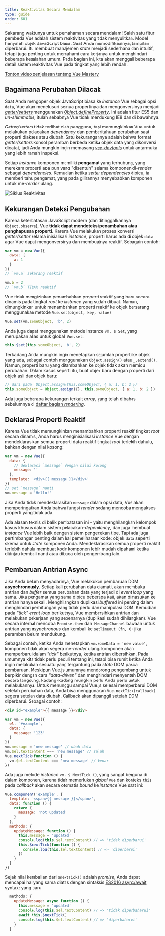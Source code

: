 ```yaml
---
title: Reaktivitas Secara Mendalam
type: guide
order: 601
---
```


Sakarang waktunya untuk pemahaman secara mendalam! Salah satu fitur pembeda Vue adalah sistem reaktivitas yang tidak menyulitkan. Model hanyalah objek JavaScript biasa. Saat Anda memodifikasinya, tampilan diperbarui. Itu membuat manajemen *state* menjadi sederhana dan intuitif, tetapi juga penting untuk memahami cara kerjanya untuk menghindari beberapa kesalahan umum. Pada bagian ini, kita akan menggali beberapa detail sistem reaktivitas Vue pada tingkat yang lebih rendah.

<div class="vue-mastery"><a href="https://www.vuemastery.com/courses/advanced-components/build-a-reactivity-system" target="_blank" rel="noopener" title="Vue Reactivity">Tonton video penjelasan tentang Vue Mastery</a></div>

## Bagaimana Perubahan Dilacak

Saat Anda mengoper objek JavaScript biasa ke *instance* Vue sebagai opsi `data`, Vue akan menelusuri semua propertinya dan mengonversinya menjadi [*getter/setters*](https://developer.mozilla.org/en-US/docs/Web/JavaScript/Guide/Working_with_Objects#Defining_getters_and_setters) menggunakan [*Object.defineProperty*](https://developer.mozilla.org/en-US/docs/Web/JavaScript/Reference/Global_Objects/Object/defineProperty). Ini adalah fitur ES5 dan *un-shimmable*, itulah sebabnya Vue tidak mendukung IE8 dan di bawahnya.

*Getter/setters* tidak terlihat oleh pengguna, tapi memungkinkan Vue untuk melakukan pelacakan *dependency* dan pemberitahuan perubahan saat properti diakses atau diubah. Satu kekurangannya adalah bahwa format *getter/setters* konsol peramban berbeda ketika objek data yang dikonversi dicatat, jadi Anda mungkin ingin memasang [*vue-devtools*](https://github.com/vuejs/vue-devtools) untuk antarmuka yang lebih ramah inspeksi.

Setiap *instance* komponen memiliki **pengamat** yang terhubung, yang merekam properti apa pun yang "disentuh" selama komponen di-*render* sebagai *dependencies*. Kemudian ketika *setter dependencies* dipicu, ia memberi tahu pengamat, yang pada gilirannya menyebabkan komponen untuk me-*render* ulang.


![Siklus Reaktivitas](/images/data.png)

## Kekurangan Deteksi Pengubahan

Karena keterbatasan JavaScript modern (dan ditinggalkannya `Object.observe`), Vue **tidak dapat mendeteksi penambahan atau penghapusan properti**. Karena Vue melakukan proses konversi *getter/setter* selama inisialisasi *instance*, properti harus ada di objek `data` agar Vue dapat mengonversinya dan membuatnya reaktif. Sebagain contoh:

``` js
var vm = new Vue({
  data: {
    a: 1
  }
})
// `vm.a` sekarang reaktif

vm.b = 2
// `vm.b` TIDAK reaktif
```

Vue tidak mengizinkan penambahkan properti reaktif yang baru secara dinamis pada tingkat *root* ke *instance* yang sudah dibuat. Namun, dimungkinkan untuk menambahkan properti reaktif ke objek bersarang menggunakan metode `Vue.set(object, key, value)` 

``` js
Vue.set(vm.someObject, 'b', 2)
```

Anda juga dapat menggunakan metode instance `vm. $ Set`, yang merupakan alias untuk global` Vue.set`:

``` js
this.$set(this.someObject, 'b', 2)
```

Terkadang Anda mungkin ingin menetapkan sejumlah properti ke objek yang ada, sebagai contoh menggunakan `Object.assign()` atau `_.extend()`. Namun, properti baru yang ditambahkan ke objek tidak akan memicu perubahan. Dalam kasus seperti itu, buat objek baru dengan properti dari objek asli dan objek baru:

``` js
// dari pada `Object.assign(this.someObject, { a: 1, b: 2 })`
this.someObject = Object.assign({}, this.someObject, { a: 1, b: 2 })
```

Ada juga beberapa kekurangan terkait *array*, yang telah dibahas sebelumnya di [daftar bagian *rendering*](list.html#Caveats).

## Deklarasi Properti Reaktif

Karena Vue tidak memungkinkan menambahkan properti reaktif tingkat *root* secara dinamis, Anda harus menginisialisasi *instance* Vue dengan mendeklarasikan semua properti data reaktif tingkat *root* terlebih dahulu, bahkan dengan nilai kosong:

``` js
var vm = new Vue({
  data: {
    // deklarasi `message` dengan nilai kosong
    message: ''
  },
  template: '<div>{{ message }}</div>'
})
// set `message` nanti
vm.message = 'Hello!'
```

Jika Anda tidak mendeklarasikan `message` dalam opsi data, Vue akan memperingatkan Anda bahwa fungsi *render* sedang mencoba mengakses properti yang tidak ada.

Ada alasan teknis di balik pembatasan ini - yaitu menghilangkan kelompok kasus khusus dalam sistem pelacakan-*dependency*, dan juga membuat *instance* Vue lebih baik dengan sistem pengecekan tipe. Tapi ada juga pertimbangan penting dalam hal pemeliharaan kode: objek `data` seperti skema untuk *state* komponen Anda. Mendeklarasikan semua properti reaktif terlebih dahulu membuat kode komponen lebih mudah dipahami ketika ditinjau kembali nanti atau dibaca oleh pengembang lain.

## Pembaruan Antrian Async

Jika Anda belum menyadarinya, Vue melakukan pembaruan DOM **asynchronously**. Setiap kali perubahan data diamati, akan membuka antrian dan *buffer* semua perubahan data yang terjadi di *event loop* yang sama. Jika pengamat yang sama dipicu beberapa kali, akan dimasukan ke antrian hanya sekali. Menghilangkan duplikasi *buffered* ini penting dalam menghindari perhitungan yang tidak perlu dan manipulasi DOM. Kemudian pada *"tick"* *event loop* berikutnya, Vue membersihkan antrian dan melakukan pekerjaan yang sebenarnya (duplikasi sudah dihilangkan). Vue secara internal mencoba `Promise.then` dan` MessageChannel` bawaan untuk antrian yang *asynchronous* dan kembali ke `setTimeout (fn, 0)` jika peramban belum mendukung.

Sebagai contoh, ketika Anda menetapkan `vm.someData = 'new value'`, komponen tidak akan segera me-*render* ulang. komponen akan memperbarui dalam *"tick"* berikutnya, ketika antrian dibersihkan. Pada umumnya kita tidak perlu peduli tentang ini, tetapi bisa rumit ketika Anda ingin melakukan sesuatu yang tergantung pada *state* DOM pasca pembaruan. Meskipun Vue.js umumnya mendorong pengembang untuk berpikir dengan cara *"data-driven"* dan menghindari menyentuh DOM secara langsung, kadang-kadang mungkin perlu Anda perlu untuk melakukannya. Untuk menunggu sampai Vue.js selesai memperbarui DOM setelah perubahan data, Anda bisa menggunakan `Vue.nextTick(callback)` segera setelah data diubah. Callback akan dipanggil setelah DOM diperbarui. Sebagai contoh:

``` html
<div id="example">{{ message }}</div>
```

``` js
var vm = new Vue({
  el: '#example',
  data: {
    message: '123'
  }
})
vm.message = 'new message' // ubah data
vm.$el.textContent === 'new message' // salah
Vue.nextTick(function () {
  vm.$el.textContent === 'new message' // benar
})
```

Ada juga metode *instance* `vm. $ NextTick ()`, yang sangat berguna di dalam komponen, karena tidak memerlukan *global* `Vue` dan konteks `this` pada *callback* akan secara otomatis *bound* ke *instance* Vue saat ini:

``` js
Vue.component('example', {
  template: '<span>{{ message }}</span>',
  data: function () {
    return {
      message: 'not updated'
    }
  },
  methods: {
    updateMessage: function () {
      this.message = 'updated'
      console.log(this.$el.textContent) // => 'tidak diperbarui'
      this.$nextTick(function () {
        console.log(this.$el.textContent) // => 'diperbarui'
      })
    }
  }
})
```

Sejak nilai kembalian dari `$nextTick()` adalah *promise*, Anda dapat mencapai hal yang sama diatas dengan sintaksis [ES2016 async/await](https://developer.mozilla.org/en-US/docs/Web/JavaScript/Reference/Statements/async_function) syntax: yang baru

``` js
  methods: {
    updateMessage: async function () {
      this.message = 'updated'
      console.log(this.$el.textContent) // => 'tidak diperbaharui'
      await this.$nextTick()
      console.log(this.$el.textContent) // => 'diperbaharui'
    }
  }
```
